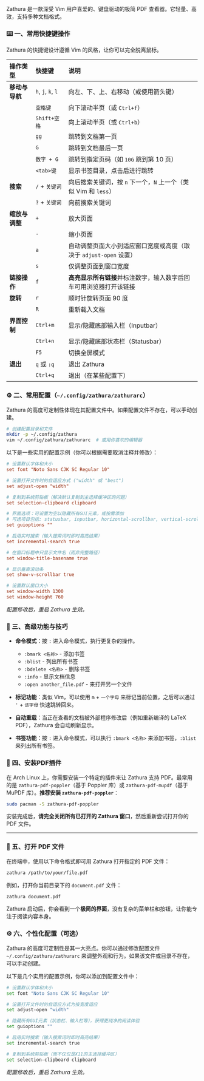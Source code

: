 Zathura 是一款深受 Vim 用户喜爱的、键盘驱动的极简 PDF 查看器。它轻量、高效，支持多种文档格式。

### ⌨️ 一、常用快捷键操作

Zathura 的快捷键设计遵循 Vim 的风格，让你可以完全脱离鼠标。

| 操作类型         | 快捷键                 | 说明                                                                 |
| :--------------- | :--------------------- | :------------------------------------------------------------------- |
| **移动与导航**   | `h`, `j`, `k`, `l`     | 向左、下、上、右移动（或使用箭头键）                          |
|                  | `空格键`                 | 向下滚动半页（或 `Ctrl+f`）                                  |
|                  | `Shift+空格`           | 向上滚动半页（或 `Ctrl+b`）                                  |
|                  | `gg`                   | 跳转到文档第一页                                            |
|                  | `G`                    | 跳转到文档最后一页                                           |
|                  | `数字 + G`             | 跳转到指定页码（如 `10G` 跳到第 10 页）                          |
|                  | `<tab>键`              | 显示书签目录，点击后进行跳转                                   |
| **搜索**         | `/` + `关键词`         | 向后搜索关键词，按 `n` 下一个，`N` 上一个（类似 Vim 和 `less`） |
|                  | `?` + `关键词`         | 向前搜索关键词                                                |
| **缩放与调整**   | `+`                    | 放大页面                                                     |
|                  | `-`                    | 缩小页面                                                     |
|                  | `a`                    | 自动调整页面大小到适应窗口宽度或高度（取决于 `adjust-open` 设置） |
|                  | `s`                    | 仅调整页面到窗口宽度                                          |
| **链接操作**     | `f`                    | **高亮显示所有链接**并标注数字，输入数字后回车可用浏览器打开该链接 |
| **旋转**         | `r`                    | 顺时针旋转页面 90 度                                          |
|                  | `R`                    | 重新载入文档                                                  |
| **界面控制**     | `Ctrl+m`               | 显示/隐藏底部输入栏（Inputbar）                                |
|                  | `Ctrl+n`               | 显示/隐藏底部状态栏（Statusbar）                                |
|                  | `F5`                   | 切换全屏模式                                                  |
| **退出**         | `q` 或 `:q`            | 退出 Zathura                                         |
|                  | `Ctrl+q`               | 退出（在某些配置下）                                           |

### ⚙️ 二、常用配置（`~/.config/zathura/zathurarc`）

Zathura 的高度可定制性体现在其配置文件中。如果配置文件不存在，可以手动创建。

```bash
# 创建配置目录和文件
mkdir -p ~/.config/zathura
vim ~/.config/zathura/zathurarc  # 或用你喜欢的编辑器
```

以下是一些实用的配置示例（你可以根据需要取消注释并修改）：

```ini
# 设置默认字体和大小
set font "Noto Sans CJK SC Regular 10"

# 设置打开文件时的自适应方式 ("width" 或 "best")
set adjust-open "width"

# 复制到系统剪贴板（解决默认复制到主选择缓冲区的问题）
set selection-clipboard clipboard

# 界面选项：可设置为空以隐藏所有GUI元素，或按需添加
# 可选项目包括: statusbar, inputbar, horizontal-scrollbar, vertical-scrollbar
set guioptions ""

# 启用实时搜索（输入搜索词时即时高亮结果）
set incremental-search true

# 在窗口标题中只显示文件名（而非完整路径）
set window-title-basename true

# 显示垂直滚动条
set show-v-scrollbar true

# 设置默认窗口大小
set window-width 1300
set window-height 760
```
*配置修改后，重启 Zathura 生效。*

### 📑 三、高级功能与技巧

*   **命令模式**：按 `:` 进入命令模式，执行更复杂的操作。
    *   `:bmark <名称>` - 添加书签
    *   `:blist` - 列出所有书签
    *   `:bdelete <名称>` - 删除书签
    *   `:info` - 显示文档信息
    *   `:open another_file.pdf` - 来打开另一个文件

*   **标记功能**：类似 Vim，可以使用 `m` + `一个字母` 来标记当前位置，之后可以通过 `'` + `该字母` 快速跳转回来。

*   **自动重载**：当正在查看的文档被外部程序修改后（例如重新编译的 LaTeX PDF），Zathura 会自动刷新显示。

*   **书签功能**：按 `:` 进入命令模式，可以执行 `:bmark <名称>` 来添加书签，`:blist` 来列出所有书签。




### 🔧 四、安装PDF插件

在 Arch Linux 上，你需要安装一个特定的插件来让 Zathura 支持 PDF。最常用的是 `zathura-pdf-poppler`（基于 Poppler 库）或 `zathura-pdf-mupdf`（基于 MuPDF 库）。**推荐安装 `zathura-pdf-poppler`**：

```bash
sudo pacman -S zathura-pdf-poppler
```

安装完成后，**请完全关闭所有已打开的 Zathura 窗口**，然后重新尝试打开你的 PDF 文件。


---

### 📁 五、打开 PDF 文件

在终端中，使用以下命令格式即可用 Zathura 打开指定的 PDF 文件：
```bash
zathura /path/to/your/file.pdf
```
例如，打开你当前目录下的 `document.pdf` 文件：
```bash
zathura document.pdf
```

Zathura 启动后，你会看到一个**极简的界面**，没有复杂的菜单栏和按钮，让你能专注于阅读内容本身。

### ⚙️ 六、个性化配置（可选）

Zathura 的高度可定制性是其一大亮点。你可以通过修改配置文件 `~/.config/zathura/zathurarc` 来调整外观和行为。如果该文件或目录不存在，可以手动创建。

以下是几个实用的配置示例，你可以添加到配置文件中：

```bash
# 设置默认字体和大小
set font "Noto Sans CJK SC Regular 10"

# 设置打开文件时的自适应方式为按宽度适应
set adjust-open "width"

# 隐藏所有GUI元素（状态栏、输入栏等），获得更纯净的阅读体验
set guioptions ""

# 启用实时搜索（输入搜索词时即时高亮结果）
set incremental-search true

# 复制到系统剪贴板（而不仅仅是X11的主选择缓冲区）
set selection-clipboard clipboard
```
*配置修改后，重启 Zathura 生效。*
